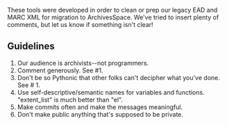 These tools were developed in order to clean or prep our legacy EAD and MARC XML for migration to ArchivesSpace. We've tried to insert plenty of comments, but let us know if something isn't clear!

Guidelines
----------

  1. Our audience is archivists--not programmers. 
  2. Comment generously. See #1.
  3. Don't be so Pythonic that other folks can't decipher what you've done. See # 1.
  4. Use self-descriptive/semantic names for variables and functions. "extent_list" is much better than "el".
  5. Make commits often and make the messages meaningful.
  6. Don't make public anything that's supposed to be private.
